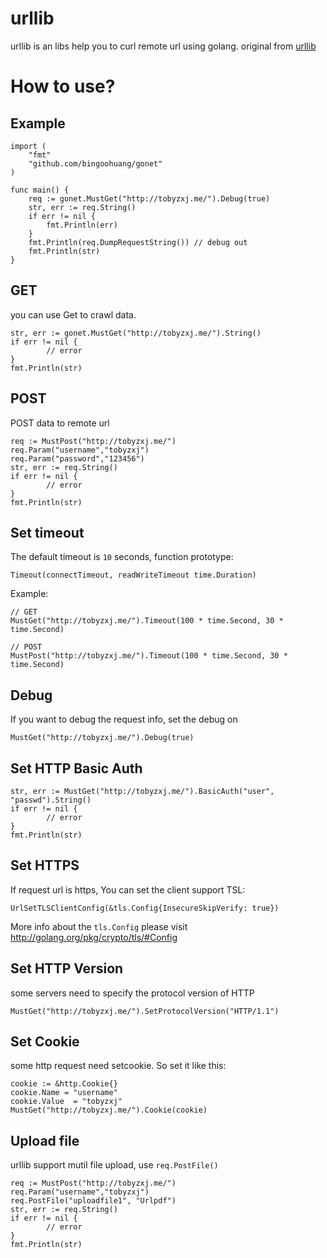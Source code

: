 # urllib

urllib is an libs help you to curl remote url using golang.
original from [urllib](https://github.com/GiterLab/urllib)

# How to use?

## Example

    import (
        "fmt"
        "github.com/bingoohuang/gonet"
    )
    
    func main() {
        req := gonet.MustGet("http://tobyzxj.me/").Debug(true)
        str, err := req.String()
        if err != nil {
            fmt.Println(err)
        }
        fmt.Println(req.DumpRequestString()) // debug out
        fmt.Println(str)
    }


## GET

you can use Get to crawl data.

    str, err := gonet.MustGet("http://tobyzxj.me/").String()
    if err != nil {
            // error
    }
    fmt.Println(str)
	
## POST

POST data to remote url

    req := MustPost("http://tobyzxj.me/")
    req.Param("username","tobyzxj")
    req.Param("password","123456")
    str, err := req.String()
    if err != nil {
            // error
    }
    fmt.Println(str)

## Set timeout

The default timeout is `10` seconds, function prototype:

	Timeout(connectTimeout, readWriteTimeout time.Duration)

Example:

	// GET
	MustGet("http://tobyzxj.me/").Timeout(100 * time.Second, 30 * time.Second)
	
	// POST
	MustPost("http://tobyzxj.me/").Timeout(100 * time.Second, 30 * time.Second)


## Debug

If you want to debug the request info, set the debug on

	MustGet("http://tobyzxj.me/").Debug(true)
	
## Set HTTP Basic Auth

	str, err := MustGet("http://tobyzxj.me/").BasicAuth("user", "passwd").String()
	if err != nil {
        	// error
	}
	fmt.Println(str)
	
## Set HTTPS

If request url is https, You can set the client support TSL:

	UrlSetTLSClientConfig(&tls.Config{InsecureSkipVerify: true})
	
More info about the `tls.Config` please visit http://golang.org/pkg/crypto/tls/#Config	

## Set HTTP Version

some servers need to specify the protocol version of HTTP

	MustGet("http://tobyzxj.me/").SetProtocolVersion("HTTP/1.1")
	
## Set Cookie

some http request need setcookie. So set it like this:

	cookie := &http.Cookie{}
	cookie.Name = "username"
	cookie.Value  = "tobyzxj"
	MustGet("http://tobyzxj.me/").Cookie(cookie)

## Upload file

urllib support mutil file upload, use `req.PostFile()`

	req := MustPost("http://tobyzxj.me/")
	req.Param("username","tobyzxj")
	req.PostFile("uploadfile1", "Urlpdf")
	str, err := req.String()
	if err != nil {
        	// error
	}
	fmt.Println(str)
